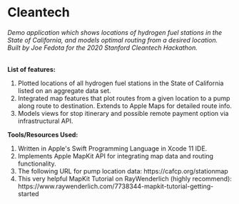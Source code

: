 <h1>Cleantech</h1>

<h6>Demo application which shows locations of hydrogen fuel stations in the State of California, and models optimal routing from a desired location. Built by Joe Fedota for the 2020 Stanford Cleantech Hackathon.</h3>
<div>
<b>List of features: </b>
<ol>
<li>Plotted locations of all hydrogen fuel stations in the State of California listed on an aggregate data set.</li>
<li>Integrated map features that plot routes from a given location to a pump along route to destination. Extends to Apple Maps for detailed route info.</li>
<li>Models views for stop itinerary and possible remote payment option via infrastructural API.</li>
</ol>
</div>
<div>
<b>Tools/Resources Used: </b>
<ol>
<li>Written in Apple's Swift Programming Language in Xcode 11 IDE.</li>
<li>Implements Apple MapKit API for integrating map data and routing functionality.</li>
<li>The following URL for pump location data: https://cafcp.org/stationmap</li>
<li>This very helpful MapKit Tutorial on RayWenderlich (highly recommend): https://www.raywenderlich.com/7738344-mapkit-tutorial-getting-started</li>
</ol>
</div>
